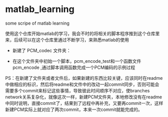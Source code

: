 # matlab_learning
some scripe of matlab learning

使用这个仓库开始matlab的学习，我会不时的将相关的脚本程序推到这个仓库里来，后续可以在这个仓库里通过不断学习，来熟悉matlab的使用

+ 新建了 PCM_codec 文件夹：  
* 在这个文件夹中初始一个脚本，pcm_encode_test和一个函数文件pcm_encode ,通过脚本调用函数完成一个PCM编码的示例过程

PS：在新建了文件夹或者文件后，如果新建的东西比较关键，应该同时在readme中做相应的标识，然后将readme和文件中的改动一起commit同步，否则可能会需要多个commit来标记这些事情，导致彼此时间顺序不对应，使branches network关系复杂化，就像这次一样，新建PCM文件夹，本地修改没有在readme中同时说明，直接commit了，结果到了远程中再补充，又要再commit一次，这样新建PCM实际上就对应了两次commit，本来一次commit就能完成的。
